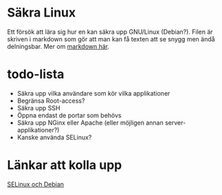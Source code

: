 # Säkra Linux
Ett försök att lära sig hur en kan säkra upp GNU/Linux (Debian?).
Filen är skriven i markdown som gör att man kan få texten att se snygg men ändå delningsbar. Mer om [markdown här](https://github.com/adam-p/markdown-here/wiki/Markdown-Here-Cheatsheet).

# todo-lista

- Säkra upp vilka användare som kör vilka applikationer
- Begränsa Root-access?
- Säkra upp SSH
- Öppna endast de portar som behövs
- Säkra upp NGinx eller Apache (eller möjligen annan server-applikationer?)
- Kanske använda SELinux?


# Länkar att kolla upp
[SELinux och Debian](https://wiki.debian.org/SELinux)

